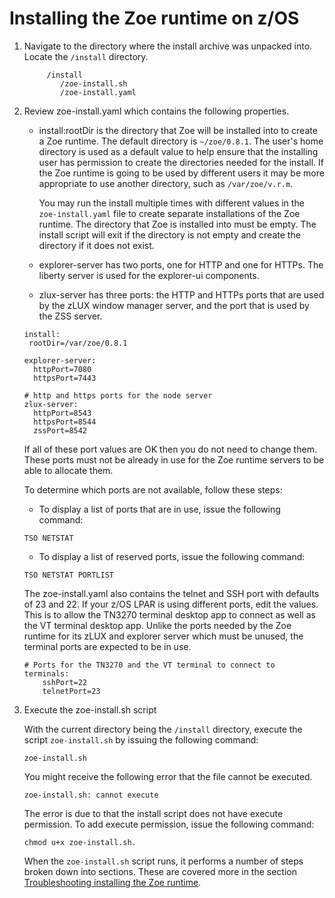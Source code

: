# Installing the Zoe runtime on z/OS

1. Navigate to the directory where the install archive was unpacked into.  Locate the `/install` directory.

    ```
         /install
            /zoe-install.sh
            /zoe-install.yaml

    ```

2. Review zoe-install.yaml which contains the following properties.

    - install:rootDir is the directory that Zoe will be installed into to create a Zoe runtime.  The default directory is `~/zoe/0.8.1`. The user's home directory is used as a default value to help ensure that the installing user has permission to create the directories needed for the install.  If the Zoe runtime is going to be used by different users it may be more appropriate to use another directory, such as `/var/zoe/v.r.m`.

       You may run the install multiple times with different values in the `zoe-install.yaml` file to create separate installations of the Zoe runtime.  The directory that Zoe is installed into must be empty. The install script will exit if the directory is not empty and create the directory if it does not exist.

    - explorer-server has two ports, one for HTTP and one for HTTPs.  The liberty server is used for the explorer-ui components.

    - zlux-server has three ports: the HTTP and HTTPs ports that are used by the zLUX window manager server, and the port that is used by the ZSS server.

    ```
    install:
     rootDir=/var/zoe/0.8.1

    explorer-server:
      httpPort=7080
      httpsPort=7443

    # http and https ports for the node server
    zlux-server:
      httpPort=8543
      httpsPort=8544
      zssPort=8542
    ```

    If all of these port values are OK then you do not need to change them. These ports must not be already in use for the Zoe runtime servers to be able to allocate them.  

    To determine which ports are not available, follow these steps:

    - To display a list of ports that are in use, issue the following command:

    ```
    TSO NETSTAT
    ```

    - To display a list of reserved ports, issue the following command:

    ```
    TSO NETSTAT PORTLIST
    ```  

    The zoe-install.yaml also contains the telnet and SSH port with defaults of 23 and 22.  If your z/OS LPAR is using different ports, edit the values.  This is to allow the TN3270 terminal desktop app to connect as well as the VT terminal desktop app.  Unlike the ports needed by the Zoe runtime for its zLUX and explorer server which must be unused, the terminal ports are expected to be in use.

    ```
    # Ports for the TN3270 and the VT terminal to connect to    
    terminals:
        sshPort=22
        telnetPort=23
    ```

2. Execute the zoe-install.sh script

    With the current directory being the `/install` directory, execute the script `zoe-install.sh` by issuing the following command:

    ```
    zoe-install.sh
    ```
    You might receive the following error that the file cannot be executed.

    ```
    zoe-install.sh: cannot execute
    ```
    The error is due to that the install script does not have execute permission. To add execute permission, issue the following command:

    ```
    chmod u+x zoe-install.sh.
    ```

    When the `zoe-install.sh` script runs, it performs a number of steps broken down into sections. These are covered more in the section [Troubleshooting installing the Zoe runtime](zoeinstalltroubleshoot.md).
